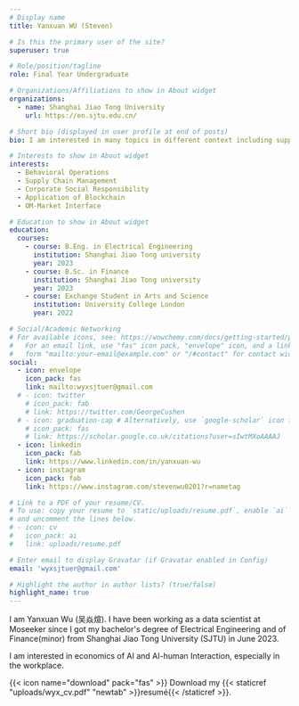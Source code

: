```yaml
---
# Display name
title: Yanxuan WU (Steven)

# Is this the primary user of the site?
superuser: true

# Role/position/tagline
role: Final Year Undergraduate

# Organizations/Affiliations to show in About widget
organizations:
  - name: Shanghai Jiao Tong University
    url: https://en.sjtu.edu.cn/

# Short bio (displayed in user profile at end of posts)
bio: I am interested in many topics in different context including supply chain, product development, two-sided market, blockchain, platform, OM-Market, OM-Finance, OM-AI.

# Interests to show in About widget
interests:
  - Behavioral Operations
  - Supply Chain Management
  - Corporate Social Responsibility
  - Application of Blockchain
  - OM-Market Interface

# Education to show in About widget
education:
  courses:
    - course: B.Eng. in Electrical Engineering
      institution: Shanghai Jiao Tong university
      year: 2023
    - course: B.Sc. in Finance
      institution: Shanghai Jiao Tong university
      year: 2023
    - course: Exchange Student in Arts and Science
      institution: University College London
      year: 2022

# Social/Academic Networking
# For available icons, see: https://wowchemy.com/docs/getting-started/page-builder/#icons
#   For an email link, use "fas" icon pack, "envelope" icon, and a link in the
#   form "mailto:your-email@example.com" or "/#contact" for contact widget.
social:
  - icon: envelope
    icon_pack: fas
    link: mailto:wyxsjtuer@gmail.com
  # - icon: twitter
    # icon_pack: fab
    # link: https://twitter.com/GeorgeCushen
  # - icon: graduation-cap # Alternatively, use `google-scholar` icon from `ai` icon pack
    # icon_pack: fas
    # link: https://scholar.google.co.uk/citations?user=sIwtMXoAAAAJ
  - icon: linkedin
    icon_pack: fab
    link: https://www.linkedin.com/in/yanxuan-wu
  - icon: instagram
    icon_pack: fab
    link: https://www.instagram.com/stevenwu0201?r=nametag

# Link to a PDF of your resume/CV.
# To use: copy your resume to `static/uploads/resume.pdf`, enable `ai` icons in `params.toml`,
# and uncomment the lines below.
# - icon: cv
#   icon_pack: ai
#   link: uploads/resume.pdf

# Enter email to display Gravatar (if Gravatar enabled in Config)
email: 'wyxsjtuer@gmail.com'

# Highlight the author in author lists? (true/false)
highlight_name: true
---
```


I am Yanxuan Wu (吴焱煊). I have been working as a data scientist at Moseeker since I got my bachelor's degree of Electrical Engineering and of Finance(minor) from Shanghai Jiao Tong University (SJTU) in June 2023.

I am interested in economics of AI and AI-human Interaction, especially in the workplace.

{{< icon name="download" pack="fas" >}} Download my {{< staticref "uploads/wyx_cv.pdf" "newtab" >}}resumé{{< /staticref >}}.

